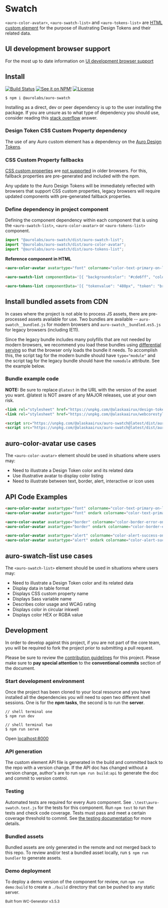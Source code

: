 # Swatch

`<auro-color-avatar>`, `<auro-swatch-list>` and `<auro-tokens-list>` are [HTML custom element](https://developer.mozilla.org/en-US/docs/Web/Web_Components/Using_custom_elements) for the purpose of illustrating Design Tokens and their related data.

## UI development browser support

For the most up to date information on [UI development browser support](https://auro.alaskaair.com/support/browsersSupport)

## Install

[![Build Status](https://img.shields.io/github/workflow/status/AlaskaAirlines/auro-swatch/Test%20and%20publish?branch=master&style=for-the-badge)](https://github.com/AlaskaAirlines/auro-swatch/actions?query=workflow%3A%22test+and+publish%22)
[![See it on NPM!](https://img.shields.io/npm/v/@aurolabs/auro-swatch?style=for-the-badge&color=orange)](https://www.npmjs.com/package/@aurolabs/auro-swatch)
[![License](https://img.shields.io/npm/l/@aurolabs/auro-swatch?color=blue&style=for-the-badge)](https://www.apache.org/licenses/LICENSE-2.0)

```shell
$ npm i @aurolabs/auro-swatch
```

Installing as a direct, dev or peer dependency is up to the user installing the package. If you are unsure as to what type of dependency you should use, consider reading this [stack overflow](https://stackoverflow.com/questions/18875674/whats-the-difference-between-dependencies-devdependencies-and-peerdependencies) answer.

### Design Token CSS Custom Property dependency

The use of any Auro custom element has a dependency on the [Auro Design Tokens](https://auro.alaskaair.com/getting-started/developers/design-tokens).

### CSS Custom Property fallbacks

[CSS custom properties](https://developer.mozilla.org/en-US/docs/Web/CSS/Using_CSS_custom_properties) are [not supported](https://auro.alaskaair.com/support/custom-properties) in older browsers. For this, fallback properties are pre-generated and included with the npm.

Any update to the Auro Design Tokens will be immediately reflected with browsers that support CSS custom properties, legacy browsers will require updated components with pre-generated fallback properties.

### Define dependency in project component

Defining the component dependency within each component that is using the `<auro-swatch-list>`, `<auro-color-avatar>` or `<auro-tokens-list>` component.

```javascript
import "@aurolabs/auro-swatch/dist/auro-swatch-list";
import "@aurolabs/auro-swatch/dist/auro-color-avatar";
import "@aurolabs/auro-swatch/dist/auro-tokens-list";
```

**Reference component in HTML**

```html
<auro-color-avatar avatartype="font" colorname="color-text-primary-on-light"></auro-color-avatar>

<auro-swatch-list componentData='[{ "backgroundcolor": "#cde6ff", "colorname": "auro-color-brand-atlas-100", "wcag": "AAA", "usage": "Notification color on light backgrounds" }]'></auro-swatch-list>

<auro-tokens-list componentData='[{ "tokenvalue": "480px", "token": "breakpoint-width-narrow" }]'></auro-tokens-list>
```

## Install bundled assets from CDN

In cases where the project is not able to process JS assets, there are pre-processed assets available for use. Two bundles are available -- `auro-swatch__bundled.js` for modern browsers and `auro-swatch__bundled.es5.js` for legacy browsers (including IE11).

Since the legacy bundle includes many polyfills that are not needed by modern browsers, we recommend you load these bundles using [differential serving](https://philipwalton.com/articles/deploying-es2015-code-in-production-today/) so that the browser only loads the bundle it needs. To accomplish this, the script tag for the modern bundle should have `type="module"` and the script tag for the legacy bundle should have the `nomodule` attribute. See the example below.

### Bundle example code

**NOTE:** Be sure to replace `@latest` in the URL with the version of the asset you want. @latest is NOT aware of any MAJOR releases, use at your own risk.

```html
<link rel="stylesheet" href="https://unpkg.com/@alaskaairux/design-tokens@latest/dist/tokens/CSSCustomProperties.css" />
<link rel="stylesheet" href="https://unpkg.com/@alaskaairux/webcorestylesheets@latest/dist/bundled/essentials.css" />

<script src="https://unpkg.com/@alaskaairux/auro-swatch@latest/dist/auro-swatch__bundled.js" type="module"></script>
<script src="https://unpkg.com/@alaskaairux/auro-swatch@latest/dist/auro-swatch__bundled.es5.js" nomodule></script>
```

## auro-color-avatar use cases

The `<auro-color-avatar>` element should be used in situations where users may:

* Need to illustrate a Design Token color and its related data
* Use illustrative avatar to display color listing
* Need to illustrate between text, border, alert, interactive or icon uses

## API Code Examples

```html
<auro-color-avatar avatartype="font" colorname="color-text-primary-on-light"></auro-color-avatar>
<auro-color-avatar avatartype="font" ondark colorname="color-text-primary-on-dark"></auro-color-avatar>
```

```html
<auro-color-avatar avatartype="border" colorname="color-border-error-on-light"></auro-color-avatar>
<auro-color-avatar avatartype="border" ondark colorname="color-border-error-on-dark"></auro-color-avatar>
```

```html
<auro-color-avatar avatartype="alert" colorname="color-alert-success-on-light"></auro-color-avatar>
<auro-color-avatar avatartype="alert" ondark colorname="color-alert-success-on-dark"></auro-color-avatar>
```

## auro-swatch-list use cases

The `<auro-swatch-list>` element should be used in situations where users may:

* Need to illustrate a Design Token color and its related data
* Display data in table format
* Displays CSS custom property name
* Displays Sass variable name
* Describes color usage and WCAG rating
* Displays color in circular inkwell
* Displays color HEX or RGBA value


## Development

In order to develop against this project, if you are not part of the core team, you will be required to fork the project prior to submitting a pull request.

Please be sure to review the [contribution guidelines](https://auro.alaskaair.com/getting-started/developers/contributing) for this project. Please make sure to **pay special attention** to the **conventional commits** section of the document.

### Start development environment

Once the project has been cloned to your local resource and you have installed all the dependencies you will need to open two different shell sessions. One is for the **npm tasks**, the second is to run the **server**.

```shell
// shell terminal one
$ npm run dev

// shell terminal two
$ npm run serve
```

Open [localhost:8000](http://localhost:8000/)

### API generation

The custom element API file is generated in the build and committed back to the repo with a version change. If the API doc has changed without a version change, author's are to run `npm run build:api` to generate the doc and commit to version control.

### Testing

Automated tests are required for every Auro component. See `.\test\auro-swatch.test.js` for the tests for this component. Run `npm test` to run the tests and check code coverage. Tests must pass and meet a certain coverage threshold to commit. See [the testing documentation](https://auro.alaskaair.com/support/tests) for more details.

### Bundled assets

Bundled assets are only generated in the remote and not merged back to this repo. To review and/or test a bundled asset locally, run `$ npm run bundler` to generate assets.

### Demo deployment

To deploy a demo version of the component for review, run `npm run demo:build` to create a `./build` directory that can be pushed to any static server.

<small>Built from WC-Generator v3.5.3</small>
